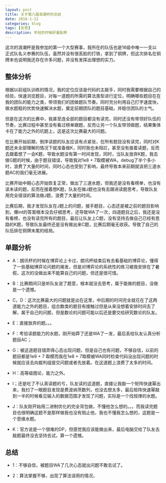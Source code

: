 ```yaml
---
layout: post
title: 关于第八届浪潮杯的总结
date: 2018-1-12
categories: blog
tags: [反思]
description: 年轻的时候好羞耻啊
---
```





 

这次的浪潮杯是我参加的第一个大型赛事，我所在的队伍也是16级中唯一一支以正式队名义参赛的队伍，虽然并没有很丢脸的打铁，拿到了铜牌，但这次排名在铜牌末也说明我还存在许多问题，并没有发挥出理想的实力。

## 整体分析

根据以前组队训练的情况，我的定位应该是代码的主敲手，同时我需要根据自己的经验，快速浏览题目，对每一道题的所需的算法类型进行定位，明确哪些题目在在我的团队的能力之类，带领我们的团做题队节奏。同时充分利用自己打字速度快，做水题稳的优势快速解决水题，奠定前期团队的题目基础，并稳住团队的士气。

但是在这次的比赛中，我甚至连全部的题目都没有读完，同时还没有带领好队伍的节奏，比赛过程中甚至没有看过榜单跟题，反而让另一个队友带领做题，结果集体卡在了能力之外的坑题上，这是这次比赛最大的问题。

在比赛开始前期，倒序读题的队友应该有点紧张，在所有题目没有读完，同时对K题还未全部理解的情况下就准备做K，同时我也未阻拦，甚至没有接着读题，反而去跟着想了一会K题，导致水题没有第一时间发现，同时，当队友放弃K题，我去做G题的时候，由于题目错误，导致我对1e8 + 7取模被WA，debug了半个多小时，浪费了大量的时间，同时心态也受到了影响，最终导致本来前期就该把三道水题AC的我们毫无进展。

比赛开始中期心态开始恢复正常，做出了三道水题，但我还是没有看榜单，也没有读未读的题，反而在接着想K题，队友在做J题也没有去跟进读题思考，导致队友用完全错误的算法做J题，浪费了大量的时间。

比赛后期，我才发现队友在J题上的问题，接手题目，心态还是被之前的题目影响到，爆int的答案根本没去仔细思考，还导致WA了一次，四道题目之后，我还是没有看榜，也没有读完所有的题目，最后让队友上C题，没有坚持去做自己已经有思路的K题，导致队友最终还是没有做出来C题，比赛后期毫无收获。导致了自己的队伍排在铜牌末尾的结局。

## 单题分析

- A：朗讯杯的时候在博弈论上卡过，朗讯杯结束后有去看基础的博弈论，懂得了一些基础博弈论问题的揭发，但是对博弈论的系统性的练习被我安排在了暑假，这次的没做出来不能算自己的问题，但还是很可惜。

- B：比赛期间只是听队友说了题意，根本就没去思考，属于能做的题目，没做是一个遗憾。

- C，D：这次比赛最大的问题就是出在这里，中后期的时间完全就花在了这两道能力之外的题目，组合数类的题目有接触过但是从来没想着安排时间去了解，属于自己的问题，但是数论的问题可能以后还是要交给研究数论的队友。

- E：直接放弃的题。。。

- F：考验读题能力的水题，刚开始莽了还是WA了一发，最后丢给队友认真分析题目AC；

- G：被这道题目错弄得心态出现问题，但是自己也有问题，不够自信，以前的题目都是1e9 + 7 取模而我在1e8 + 7取模被WA同时检查代码没出现问题的时候就应该去向裁判组提交问题或者先放着。在这道题上浪费了太多的时间。

- H：高等级图论，能力之外。

- I；还是吃了不认真读题的亏，队友读的这道题，直接让我敲一个矩阵快速幂出来，我扫了一眼题目发现是费波纳茨数列，也没去想太多，最后矩阵快速幂敲到一半的时候看见输入的数据范围才发现了问题，实际是一个找规律的水题。

- J：队友刚开始用二进制优化的完全背包做，不懂他怎么想的。。。而我读完题目也很明确这题不是那样做我也没有阻止他，我也不懂我怎么想的，这题是一个思维水题。

- K：官方说是一个很难的DP，但感觉我应该能做出来，最后电脑交给了队友去敲题最终没去坚持去试，算一个遗憾。

 

## 总结

- 1：不够自信，被题目WA了几次心态就出问题不敢去试了。

- 2：算法掌握不够，出现了算法误用的情况，


